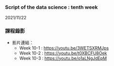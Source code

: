 ### Script of the data science : tenth week 
2021/11/22

### 課程錄影
* 影片連結： 
  * Week 10-1 : https://youtu.be/3WETSXRMJps
  * Week 10-2 : https://youtu.be/t0XBCFU8Oek
  * Week 10-3 : https://youtu.be/o1aLNgJdEpM
